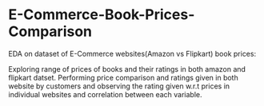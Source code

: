 # E-Commerce-Book-Prices-Comparison

EDA on dataset of E-Commerce websites(Amazon vs Flipkart) book prices:

Exploring range of prices of books and their ratings in both amazon and flipkart datset. Performing price comparison and ratings given in both website by customers and observing the rating given w.r.t prices in individual websites and correlation between each variable.
